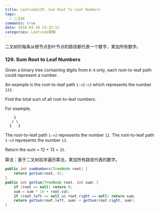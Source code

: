 ```yaml
---
title: Leetcode129. Sum Root To Leaf Numbers
tags:
  - 二叉树
comments: true
date: 2018-03-30 23:33:13
categories: Leetcode题解
---
```

二叉树的每条从根节点到叶节点的路径都代表一个数字，累加所有数字。

<!-- more -->

### 129. Sum Root to Leaf Numbers

Given a binary tree containing digits from `0-9` only, each root-to-leaf path could represent a number.

An example is the root-to-leaf path `1->2->3` which represents the number `123`.

Find the total sum of all root-to-leaf numbers.

For example,

```
    1
   / \
  2   3
```

The root-to-leaf path `1->2` represents the number `12`.
The root-to-leaf path `1->3` represents the number `13`.

Return the sum = 12 + 13 = `25`.



算法：基于二叉树前序遍历算法，累加所有路径代表的数字。

```java
public int sumNumbers(TreeNode root) {
    return getSum(root, 0);
}
public int getSum(TreeNode root, int sum) {
    if (root == null) return 0;
    sum = sum * 10 + root.val;
    if (root.left == null && root.right == null) return sum;
    return getSum(root.left, sum) + getSum(root.right, sum);
}
```

